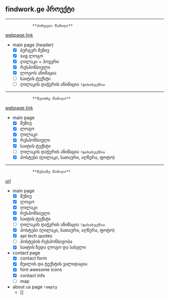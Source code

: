 
## findwork.ge პროექტი
----
                **პირველი წანილი** 
[webpage link ](https://ddatunashvili.github.io/findwork_webProject/first/index.html)
* main page (header)
    * [x] ბურგერ მენიუ
    * [x] svg ლოგო
    * [x] ღილაკი + ჰოვერი
    * [x] რესპონსიული
    * [x] ლოგოს ანიმაცია
    * [ ] საიტის ტექსტი
    * [ ] ღილაკის დაჭერის ანიმაცია `!დასახვეწია`
---
                **მეიორე წანილი**                 
[webpage link ](https://ddatunashvili.github.io/findwork_webProject/second/index.html)
* main page
    * [x] მენიუ
    * [x] ლოგო
    * [x] ღილაკი
    * [x] რესპონსიული
    * [x] საიტის ტექსტი
    * [ ] ღილაკის დაჭერის ანიმაცია `!დასახვეწია`
    * [x] პოსტები (ღილაკი, სათაური, აღწერა, ფოტო)
---
                **მესამე წანილი**  
[url](https://ddatunashvili.github.io/findwork_webProject/third/index.html)
* main page
    * [x] მენიუ
    * [x] ლოგო
    * [x] ღილაკი
    * [x] რესპონსიული
    * [x] საიტის ტექსტი
    * [ ] ღილაკის დაჭერის ანიმაცია `!დასახვეწია`
    * [x] პოსტები (ღილაკი, სათაური, აღწერა, ფოტო)
    * [x] api tech quotes
    * [ ] პოსტების რესპონსივობა
    * [x] საიტის ზედა ლოგო და სახელი
* contact page
    * [x] contact form
    * [x] მეილის და ტექსტის ვალიდაცია
    * [x] font awesome icons
    * [x] contact info
    * [ ] map
* about us page `!empty`
    * []

